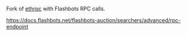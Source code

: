 Fork of [ethrpc](https://github.com/onrik/ethrpc) with Flashbots RPC calls.

https://docs.flashbots.net/flashbots-auction/searchers/advanced/rpc-endpoint

